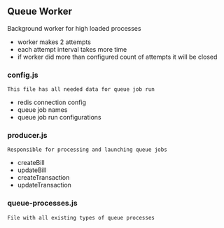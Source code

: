 ## Queue Worker

Background worker for high loaded processes
* worker makes 2 attempts
* each attempt interval takes more time
* if worker did more than configured count of attempts it will be closed

### config.js
  	This file has all needed data for queue job run
* redis connection config
* queue job names
* queue job run configurations

### producer.js
    Responsible for processing and launching queue jobs
* createBill
* updateBill
* createTransaction
* updateTransaction

### queue-processes.js
    File with all existing types of queue processes